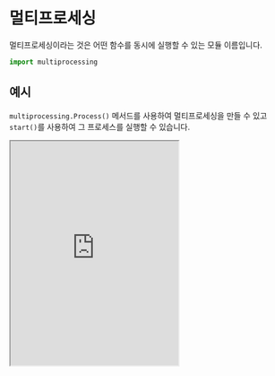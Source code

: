 # 멀티프로세싱

멀티프로세싱이라는 것은 어떤 함수를 동시에 실행할 수 있는 모듈 이름입니다.

```py
import multiprocessing
```

## 예시

`multiprocessing.Process()` 메서드를 사용하여 멀티프로세싱을 만들 수 있고 `start()`를 사용하여 그 프로세스를 실행할 수 있습니다.

<iframe
  loading="lazy"
  title="Python IDLE Trinket"
  src="https://trinket.io/embed/python3/bbf4c84765"
  height="400"
/>

:::note 예시에서 `if __name__ == "__main__"`문을 사용하는 것이 필수입니다. :::

### 순서

1. `p1` 프로세스가 만들어집니다.
2. `p2` 프로세스가 만들어집니다.
3. `p1`, `p2` 프로세스가 시작됩니다.
4. `Done!` 이 출력이 되고 `p1`, `p2가` 가지고 있는 표적 함수가 실행됩니다.

### daemon, name

`daemon`과 `name` 키는 스레드와 같습니다.

### `terminate()`

`terminate()`는 멀티프로세싱을 멈춥니다.

```py
p1 = multiprocessing.Process(target=threTime, args=(10, ))
p1.start()
#highlight-next-line
p1.terminate()
```
